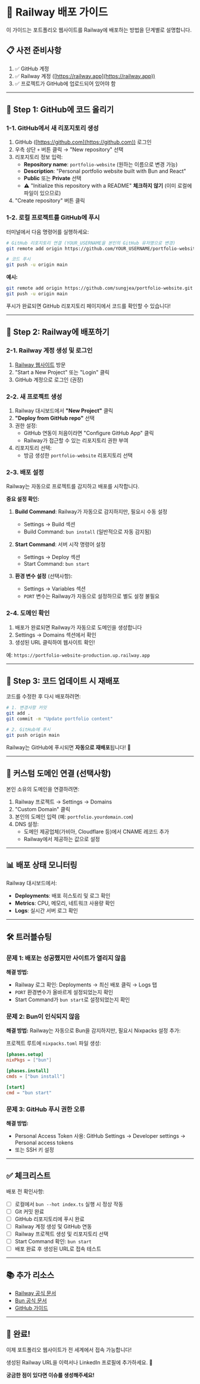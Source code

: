 # 🚂 Railway 배포 가이드

이 가이드는 포트폴리오 웹사이트를 Railway에 배포하는 방법을 단계별로 설명합니다.

## 📋 사전 준비사항

1. ✅ GitHub 계정
2. ✅ Railway 계정 ([https://railway.app](https://railway.app))
3. ✅ 프로젝트가 GitHub에 업로드되어 있어야 함

---

## 🔧 Step 1: GitHub에 코드 올리기

### 1-1. GitHub에서 새 리포지토리 생성

1. GitHub ([https://github.com](https://github.com)) 로그인
2. 우측 상단 `+` 버튼 클릭 → "New repository" 선택
3. 리포지토리 정보 입력:
   - **Repository name**: `portfolio-website` (원하는 이름으로 변경 가능)
   - **Description**: "Personal portfolio website built with Bun and React"
   - **Public** 또는 **Private** 선택
   - ⚠️ "Initialize this repository with a README" **체크하지 않기** (이미 로컬에 파일이 있으므로)
4. "Create repository" 버튼 클릭

### 1-2. 로컬 프로젝트를 GitHub에 푸시

터미널에서 다음 명령어를 실행하세요:

```bash
# GitHub 리포지토리 연결 (YOUR_USERNAME을 본인의 GitHub 유저명으로 변경)
git remote add origin https://github.com/YOUR_USERNAME/portfolio-website.git

# 코드 푸시
git push -u origin main
```

**예시:**
```bash
git remote add origin https://github.com/sungjea/portfolio-website.git
git push -u origin main
```

푸시가 완료되면 GitHub 리포지토리 페이지에서 코드를 확인할 수 있습니다!

---

## 🚀 Step 2: Railway에 배포하기

### 2-1. Railway 계정 생성 및 로그인

1. [Railway 웹사이트](https://railway.app) 방문
2. "Start a New Project" 또는 "Login" 클릭
3. GitHub 계정으로 로그인 (권장)

### 2-2. 새 프로젝트 생성

1. Railway 대시보드에서 **"New Project"** 클릭
2. **"Deploy from GitHub repo"** 선택
3. 권한 설정:
   - GitHub 연동이 처음이라면 "Configure GitHub App" 클릭
   - Railway가 접근할 수 있는 리포지토리 권한 부여
4. 리포지토리 선택:
   - 방금 생성한 `portfolio-website` 리포지토리 선택

### 2-3. 배포 설정

Railway는 자동으로 프로젝트를 감지하고 배포를 시작합니다.

**중요 설정 확인:**

1. **Build Command**: Railway가 자동으로 감지하지만, 필요시 수동 설정
   - Settings → Build 섹션
   - Build Command: `bun install` (일반적으로 자동 감지됨)

2. **Start Command**: 서버 시작 명령어 설정
   - Settings → Deploy 섹션
   - Start Command: `bun start`

3. **환경 변수 설정** (선택사항):
   - Settings → Variables 섹션
   - `PORT` 변수는 Railway가 자동으로 설정하므로 별도 설정 불필요

### 2-4. 도메인 확인

1. 배포가 완료되면 Railway가 자동으로 도메인을 생성합니다
2. Settings → Domains 섹션에서 확인
3. 생성된 URL 클릭하여 웹사이트 확인!

예: `https://portfolio-website-production.up.railway.app`

---

## 🔄 Step 3: 코드 업데이트 시 재배포

코드를 수정한 후 다시 배포하려면:

```bash
# 1. 변경사항 커밋
git add .
git commit -m "Update portfolio content"

# 2. GitHub에 푸시
git push origin main
```

Railway는 GitHub에 푸시되면 **자동으로 재배포**됩니다! 🎉

---

## 🎨 커스텀 도메인 연결 (선택사항)

본인 소유의 도메인을 연결하려면:

1. Railway 프로젝트 → Settings → Domains
2. "Custom Domain" 클릭
3. 본인의 도메인 입력 (예: `portfolio.yourdomain.com`)
4. DNS 설정:
   - 도메인 제공업체(가비아, Cloudflare 등)에서 CNAME 레코드 추가
   - Railway에서 제공하는 값으로 설정

---

## 📊 배포 상태 모니터링

Railway 대시보드에서:
- **Deployments**: 배포 히스토리 및 로그 확인
- **Metrics**: CPU, 메모리, 네트워크 사용량 확인
- **Logs**: 실시간 서버 로그 확인

---

## 🛠️ 트러블슈팅

### 문제 1: 배포는 성공했지만 사이트가 열리지 않음
**해결 방법:**
- Railway 로그 확인: Deployments → 최신 배포 클릭 → Logs 탭
- `PORT` 환경변수가 올바르게 설정되었는지 확인
- Start Command가 `bun start`로 설정되었는지 확인

### 문제 2: Bun이 인식되지 않음
**해결 방법:**
Railway는 자동으로 Bun을 감지하지만, 필요시 Nixpacks 설정 추가:

프로젝트 루트에 `nixpacks.toml` 파일 생성:
```toml
[phases.setup]
nixPkgs = ["bun"]

[phases.install]
cmds = ["bun install"]

[start]
cmd = "bun start"
```

### 문제 3: GitHub 푸시 권한 오류
**해결 방법:**
- Personal Access Token 사용: GitHub Settings → Developer settings → Personal access tokens
- 또는 SSH 키 설정

---

## ✅ 체크리스트

배포 전 확인사항:

- [ ] 로컬에서 `bun --hot index.ts` 실행 시 정상 작동
- [ ] Git 커밋 완료
- [ ] GitHub 리포지토리에 푸시 완료
- [ ] Railway 계정 생성 및 GitHub 연동
- [ ] Railway 프로젝트 생성 및 리포지토리 선택
- [ ] Start Command 확인: `bun start`
- [ ] 배포 완료 후 생성된 URL로 접속 테스트

---

## 📚 추가 리소스

- [Railway 공식 문서](https://docs.railway.app)
- [Bun 공식 문서](https://bun.sh/docs)
- [GitHub 가이드](https://docs.github.com)

---

## 🎉 완료!

이제 포트폴리오 웹사이트가 전 세계에서 접속 가능합니다!

생성된 Railway URL을 이력서나 LinkedIn 프로필에 추가하세요. 🚀

**궁금한 점이 있다면 이슈를 생성해주세요!**
